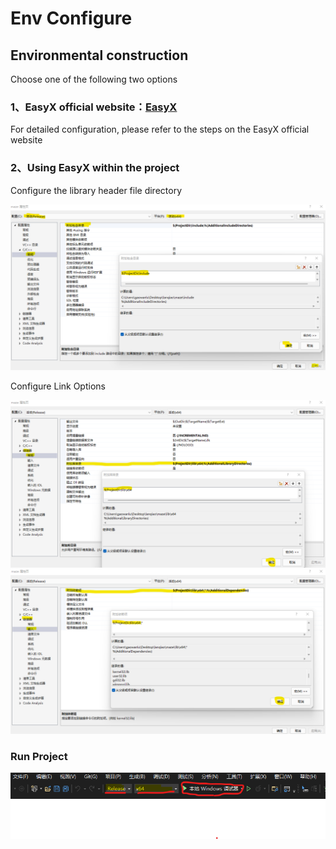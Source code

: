# Env Configure

## Environmental construction

Choose one of the following two options

### 1、EasyX official website：[EasyX](https://easyx.cn/)

For detailed configuration, please refer to the steps on the EasyX official website

### 2、Using EasyX within the project

Configure the library header file directory

<div align=center><img width="600" src="./assets/using_easyx_within_the_project.png"/></div>

Configure Link Options

<div align=center><img width="600" src="./assets/configure_link_options.png"/></div>

<div align=center><img width="600" src="./assets/configure_link_options_2.png"/></div>

### Run Project

<div align=center><img width="600" src="./assets/run_project.png"/></div>

